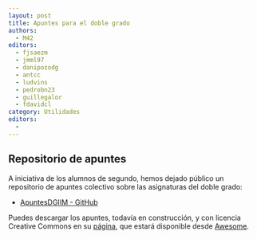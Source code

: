 ```yaml
---
layout: post
title: Apuntes para el doble grado
authors:
  - M42
editors:
  - fjsaezm
  - jmml97
  - danipozodg
  - antcc
  - ludvins
  - pedrobn23
  - guillegalor
  - fdavidcl
category: Utilidades
editors:
  - 
---
```


## Repositorio de apuntes

A iniciativa de los alumnos de segundo, hemos dejado público un repositorio de 
apuntes colectivo sobre las asignaturas del doble grado:

- [ApuntesDGIIM - GitHub](https://libreim.github.io/apuntesDGIIM/)

Puedes descargar los apuntes, todavía en construcción, y con licencia Creative Commons en su
[página](https://libreim.github.io/apuntesDGIIM/), que estará disponible desde 
[Awesome](http://tux.ugr.es/dgiim/awesome/).
